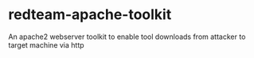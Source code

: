 # redteam-apache-toolkit
An apache2 webserver toolkit to enable tool downloads from attacker to target machine via http
